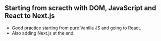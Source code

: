 ## Starting from scracth with DOM, JavaScript and React to Next.js

- Good practice starting from pure Vanilla JS and going to React.
- Also adding Next.js at the end.
